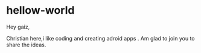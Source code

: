 # hellow-world

Hey gaiz,

Christian here,i like coding and creating adroid apps .
Am glad to join you to share the ideas.
